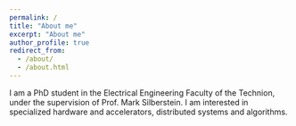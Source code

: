```yaml
---
permalink: /
title: "About me"
excerpt: "About me"
author_profile: true
redirect_from: 
  - /about/
  - /about.html
---
```


I am a PhD student in the Electrical Engineering Faculty of the Technion, under the supervision of Prof. Mark Silberstein. I am interested in specialized hardware and accelerators, distributed systems and algorithms.
